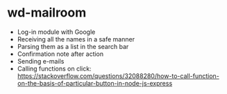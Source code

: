 # wd-mailroom
* Log-in module with Google
* Receiving all the names in a safe manner
* Parsing them as a list in the search bar
* Confirmation note after action
* Sending e-mails
* Calling functions on click: https://stackoverflow.com/questions/32088280/how-to-call-function-on-the-basis-of-particular-button-in-node-js-express
